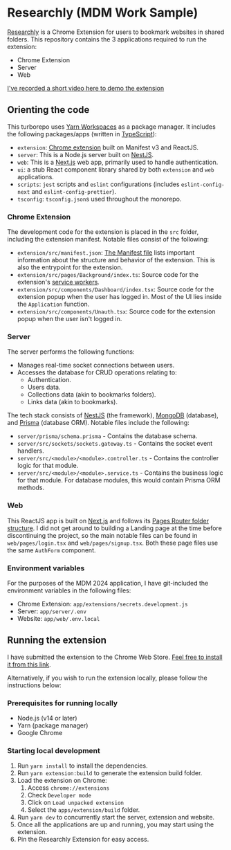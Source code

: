 # Researchly (MDM Work Sample)

[Researchly](https://chromewebstore.google.com/detail/researchlyus/omhabljpdjjboigejhophhfejlhghgpl?hl=en) is a Chrome Extension for users to bookmark websites in shared folders. This repository contains the 3 applications required to run the extension:

- Chrome Extension
- Server
- Web

[I've recorded a short video here to demo the extension](https://www.loom.com/share/dee713f717ea452594a99e99d0457782?sid=a0b144c7-3b54-4fc8-864b-ca377dad5304)

## Orienting the code

This turborepo uses [Yarn Workspaces](https://classic.yarnpkg.com/lang/en/docs/workspaces/) as a package manager. It includes the following packages/apps (written in [TypeScript](https://www.typescriptlang.org/)):

- `extension`: [Chrome extension](https://developer.chrome.com/docs/extensions) built on Manifest v3 and ReactJS.
- `server`: This is a Node.js server built on [NestJS](https://nestjs.com).
- `web`: This is a [Next.js](https://nextjs.org) web app, primarily used to handle authentication.
- `ui`: a stub React component library shared by both `extension` and `web` applications.
- `scripts`: `jest` scripts and `eslint` configurations (includes `eslint-config-next` and `eslint-config-prettier`).
- `tsconfig`: `tsconfig.json`s used throughout the monorepo.

### Chrome Extension

The development code for the extension is placed in the `src` folder, including the extension manifest. Notable files consist of the following:

- `extension/src/manifest.json`: [The Manifest file](https://developer.chrome.com/docs/extensions/reference/manifest) lists important information about the structure and behavior of the extension. This is also the entrypoint for the extension.
- `extension/src/pages/Background/index.ts`: Source code for the extension's [service workers](https://developer.chrome.com/docs/extensions/develop/concepts/service-workers).
- `extension/src/components/Dashboard/index.tsx`: Source code for the extension popup when the user has logged in. Most of the UI lies inside the `Application` function.
- `extension/src/components/Unauth.tsx`: Source code for the extension popup when the user isn't logged in.

### Server

The server performs the following functions:

- Manages real-time socket connections between users.
- Accesses the database for CRUD operations relating to:
  - Authentication.
  - Users data.
  - Collections data (akin to bookmarks folders).
  - Links data (akin to bookmarks).

The tech stack consists of [NestJS](https://nestjs.com) (the framework), [MongoDB](https://cloud.mongodb.com/) (database), and [Prisma](https://www.prisma.io/) (database ORM). Notable files include the following:

- `server/prisma/schema.prisma` - Contains the database schema.
- `server/src/sockets/sockets.gateway.ts` - Contains the socket event handlers.
- `server/src/<module>/<module>.controller.ts` - Contains the controller logic for that module.
- `server/src/<module>/<module>.service.ts` - Contains the business logic for that module. For database modules, this would contain Prisma ORM methods.

### Web

This ReactJS app is built on [Next.js](https://nextjs.org/docs) and follows its [Pages Router folder structure](https://nextjs.org/docs/getting-started/project-structure). I did not get around to building a Landing page at the time before discontinuing the project, so the main notable files can be found in `web/pages/login.tsx` and `web/pages/signup.tsx`. Both these page files use the same `AuthForm` component.

### Environment variables

For the purposes of the MDM 2024 application, I have git-included the environment variables in the following files:

- Chrome Extension: `app/extensions/secrets.development.js`
- Server: `app/server/.env`
- Website: `app/web/.env.local`

## Running the extension

I have submitted the extension to the Chrome Web Store. [Feel free to install it from this link](https://chromewebstore.google.com/detail/researchlyus/omhabljpdjjboigejhophhfejlhghgpl?hl=en).

Alternatively, if you wish to run the extension locally, please follow the instructions below:

### Prerequisites for running locally

- Node.js (v14 or later)
- Yarn (package manager)
- Google Chrome

### Starting local development

1. Run `yarn install` to install the dependencies.
2. Run `yarn extension:build` to generate the extension build folder.
3. Load the extension on Chrome:
   1. Access `chrome://extensions`
   2. Check `Developer mode`
   3. Click on `Load unpacked extension`
   4. Select the `apps/extension/build` folder.
4. Run `yarn dev` to concurrently start the server, extension and website.
5. Once all the applications are up and running, you may start using the extension.
6. Pin the Researchly Extension for easy access.
